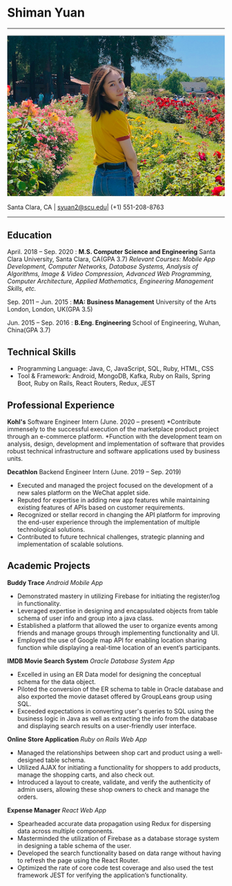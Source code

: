 Shiman Yuan
============

------------------- 
![Pic](/personal_pic.png)

Santa Clara, CA | syuan2@scu.edu| (+1) 551-208-8763

--------------------

Education
---------------------

April. 2018 – Sep. 2020 
:   **M.S. Computer Science and Engineering**  Santa Clara University, Santa Clara, CA(GPA 3.7)
    *Relevant Courses: Mobile App Development, Computer Networks, Database Systems, Analysis of Algorithms, Image & Video Compression, Advanced Web Programming, Computer Architecture, Applied Mathematics, Engineering Management Skills, etc.*
    
Sep. 2011 – Jun. 2015
:   **MA: Business Management**  University of the Arts London, London, UK(GPA 3.5)

Jun. 2015 – Sep. 2016
:   **B.Eng. Engineering**  School of Engineering, Wuhan, China(GPA 3.7)


Technical Skills
--------------------
* Programming Language:  Java, C, JavaScript, SQL, Ruby, HTML, CSS
* Tool & Framework:  Android, MongoDB, Kafka, Ruby on Rails, Spring Boot, Ruby on Rails, React Routers, Redux, JEST


Professional Experience
--------------------
 **Kohl's** Software Engineer Intern (June. 2020 – present) 
 *Contribute immensely to the successful execution of the marketplace product project through an e-commerce
  platform.
 *Function with the development team on analysis, design, development and implementation of software that
  provides robust technical infrastructure and software applications used by business units.
  
 **Decathlon** Backend Engineer Intern (June. 2019 – Sep. 2019) 
 * Executed and managed the project focused on the development of a new sales platform on the WeChat applet side.
 * Reputed for expertise in adding new app features while maintaining existing features of APIs based on customer
   requirements.
 * Recognized or stellar record in changing the API platform for improving the end-user experience through the
   implementation of multiple technological solutions.
 * Contributed to future technical challenges, strategic planning and implementation of scalable solutions.

 
Academic Projects
--------------------
 **Buddy Trace**  *Android Mobile App*
 * Demonstrated mastery in utilizing Firebase for initiating the register/log in functionality.
 * Leveraged expertise in designing and encapsulated objects from table schema of user info and group into a java
   class.
 * Established a platform that allowed the user to organize events among friends and manage groups through
   implementing functionality and UI.
 * Employed the use of Google map API for enabling location sharing function while displaying a real-time location
   of an event’s participants.
   
 **IMDB Movie Search System**  *Oracle Database System App*
 * Excelled in using an ER Data model for designing the conceptual schema for the data object.
 * Piloted the conversion of the ER schema to table in Oracle database and also exported the movie dataset offered by
   GroupLeans group using SQL.
 * Exceeded expectations in converting user's queries to SQL using the business logic in Java as well as extracting the
   info from the database and displaying search results on a user-friendly user interface.
 
 **Online Store Application**  *Ruby on Rails Web App* 
 * Managed the relationships between shop cart and product using a well-designed table schema.
 * Utilized AJAX for initiating a functionality for shoppers to add products, manage the shopping carts, and also
   check out.
 * Introduced a layout to create, validate, and verify the authenticity of admin users, allowing these shop owners to
   check and manage the orders.


 **Expense Manager**  *React Web App*
 * Spearheaded accurate data propagation using Redux for dispersing data across multiple components.
 * Masterminded the utilization of Firebase as a database storage system in designing a table schema of the user.
 * Developed the search functionality based on data range without having to refresh the page using the React Router.
 * Optimized the rate of core code test coverage and also used the test framework JEST for verifying the application’s
   functionality.
